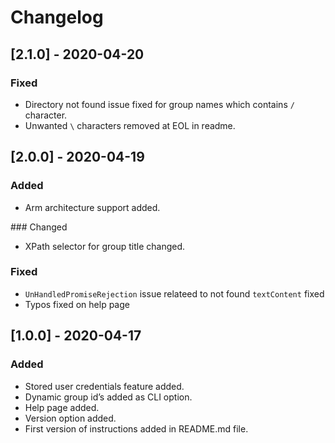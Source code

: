 # Changelog

## [2.1.0] - 2020-04-20

### Fixed

- Directory not found issue fixed for group names which contains `/` character.
- Unwanted `\` characters removed at EOL in readme.


## [2.0.0] - 2020-04-19

### Added

- Arm architecture support added.

### Changed

- XPath selector for group title changed.

### Fixed

- `UnHandledPromiseRejection` issue relateed to not found `textContent` fixed
- Typos fixed on help page

## [1.0.0] - 2020-04-17

### Added

- Stored user credentials feature added.
- Dynamic group id’s added as CLI option.
- Help page added.
- Version option added.
- First version of instructions added in README.md file.







 
